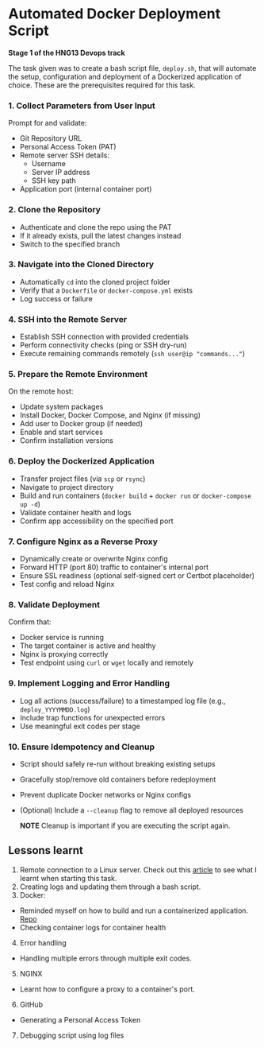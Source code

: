 # Automated Docker Deployment Script

**Stage 1 of the HNG13 Devops track**

The task given was to create a bash script file, `deploy.sh`, that will automate the setup, configuration and deployment of a Dockerized application of choice. These are the prerequisites required for this task.

### 1. Collect Parameters from User Input

Prompt for and validate:
- Git Repository URL
- Personal Access Token (PAT)
- Remote server SSH details:
  - Username
  - Server IP address
  - SSH key path
- Application port (internal container port)

### 2. Clone the Repository

- Authenticate and clone the repo using the PAT
- If it already exists, pull the latest changes instead
- Switch to the specified branch

### 3. Navigate into the Cloned Directory

- Automatically `cd` into the cloned project folder
- Verify that a `Dockerfile` or `docker-compose.yml` exists
- Log success or failure

### 4. SSH into the Remote Server

- Establish SSH connection with provided credentials
- Perform connectivity checks (ping or SSH dry-run)
- Execute remaining commands remotely (`ssh user@ip "commands..."`)

### 5. Prepare the Remote Environment

On the remote host:
- Update system packages
- Install Docker, Docker Compose, and Nginx (if missing)
- Add user to Docker group (if needed)
- Enable and start services
- Confirm installation versions

### 6. Deploy the Dockerized Application

- Transfer project files (via `scp` or `rsync`)
- Navigate to project directory
- Build and run containers (`docker build` + `docker run` or `docker-compose up -d`)
- Validate container health and logs
- Confirm app accessibility on the specified port

### 7. Configure Nginx as a Reverse Proxy

- Dynamically create or overwrite Nginx config
- Forward HTTP (port 80) traffic to container's internal port
- Ensure SSL readiness (optional self-signed cert or Certbot placeholder)
- Test config and reload Nginx

### 8. Validate Deployment

Confirm that:
- Docker service is running
- The target container is active and healthy
- Nginx is proxying correctly
- Test endpoint using `curl` or `wget` locally and remotely

### 9. Implement Logging and Error Handling

- Log all actions (success/failure) to a timestamped log file (e.g., `deploy_YYYYMMDD.log`)
- Include trap functions for unexpected errors
- Use meaningful exit codes per stage

### 10. Ensure Idempotency and Cleanup

- Script should safely re-run without breaking existing setups
- Gracefully stop/remove old containers before redeployment
- Prevent duplicate Docker networks or Nginx configs
- (Optional) Include a `--cleanup` flag to remove all deployed resources

  **NOTE** Cleanup is important if you are executing the script again.

## Lessons learnt
1. Remote connection to a Linux server. Check out this [article](https://medium.com/@martinmnjoroge03/ssh-remote-connection-potential-issue-47187a2a19a8) to see what I learnt when starting this task.
2. Creating logs and updating them through a bash script.
3. Docker:
  - Reminded myself on how to build and run a containerized application. [Repo](https://github.com/Muturi-002/Go-docker-proto)
  - Checking container logs for container health
4. Error handling
  - Handling multiple errors through multiple exit codes.
5. NGINX
  - Learnt how to configure a proxy to a container's port.
6. GitHub
  - Generating a Personal Access Token
7. Debugging script using log files